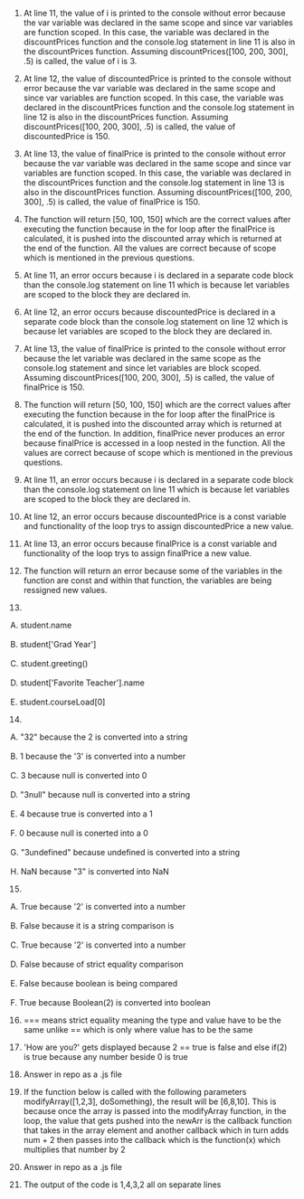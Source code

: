 1. At line 11, the value of i is printed to the console without error because the var variable was declared in the same scope and since var variables are function scoped. In this case, the variable was declared in the discountPrices function and the console.log statement in line 11 is also in the discountPrices function. Assuming discountPrices([100, 200, 300], .5) is called, the value of i is 3. 

2. At line 12, the value of discountedPrice is printed to the console without error because the var variable was declared in the same scope and since var variables are function scoped. In this case, the variable was declared in the discountPrices function and the console.log statement in line 12 is also in the discountPrices function. Assuming discountPrices([100, 200, 300], .5) is called, the value of discountedPrice is 150. 


3. At line 13, the value of finalPrice is printed to the console without error because the var variable was declared in the same scope and since var variables are function scoped. In this case, the variable was declared in the discountPrices function and the console.log statement in line 13 is also in the discountPrices function. Assuming discountPrices([100, 200, 300], .5) is called, the value of finalPrice is 150. 


4. The function will return [50, 100, 150] which are the correct values after executing the function because in the for loop after the finalPrice is calculated, it is pushed into the discounted array which is returned at the end of the function. All the values are correct because of scope which is mentioned in the previous questions. 

5. At line 11, an error occurs because i is declared in a separate code block than the console.log statement on line 11 which is because let variables are scoped to the block they are declared in.

6. At line 12, an error occurs because discountedPrice is declared in a separate code block than the console.log statement on line 12 which is because let variables are scoped to the block they are declared in.

7. At line 13, the value of finalPrice is printed to the console without error because the let variable was declared in the same scope as the console.log statement and since let variables are block scoped. Assuming discountPrices([100, 200, 300], .5) is called, the value of finalPrice is 150. 

8. The function will return [50, 100, 150] which are the correct values after executing the function because in the for loop after the finalPrice is calculated, it is pushed into the discounted array which is returned at the end of the function. In addition, finalPrice never produces an error because finalPrice is accessed in a loop nested in the function.  All the values are correct because of scope which is mentioned in the previous questions. 

9.  At line 11, an error occurs because i is declared in a separate code block than the console.log statement on line 11 which is because let variables are scoped to the block they are declared in.

10. At line 12, an error occurs because discountedPrice is a const variable and functionality of the loop trys to assign discountedPrice a new value. 

11. At line 13, an error occurs because finalPrice is a const variable and functionality of the loop trys to assign finalPrice a new value. 

12. The function will return an error because some of the variables in the function are const and within that function, the variables are being ressigned new values.

13.
  A. student.name <br/><br/>
  B. student['Grad Year'] <br/><br/>
  C. student.greeting() <br/><br/>
  D. student['Favorite Teacher'].name <br/><br/>
  E. student.courseLoad[0]
 
14.
  A. "32" because the 2 is converted into a string <br/><br/>
  B. 1 because the '3' is converted into a number <br/><br/>
  C. 3 because null is converted into 0 <br/><br/>
  D. "3null" because null is converted into a string <br/><br/>
  E. 4 because true is converted into a 1 <br/><br/>
  F. 0 because null is conerted into a 0 <br/><br/>
  G. "3undefined" because undefined is converted into a string <br/><br/>
  H. NaN because "3" is converted into NaN
 
15.
  A. True because '2' is converted into a number <br/><br/>
  B. False because it is a string comparison is <br/><br/>
  C. True because '2' is converted into a number <br/><br/>
  D. False because of strict equality comparison <br/><br/>
  E. False because boolean is being compared <br/><br/>
  F. True because Boolean(2) is converted into boolean
 
 16. === means strict equality meaning the type and value have to be the same unlike == which is only where value has to be the same
 
 17. 'How are you?' gets displayed because 2 == true is false and else if(2) is true because any number beside 0 is true
 
 18. Answer in repo as a .js file

 19. If the function below is called with the following parameters modifyArray([1,2,3],   doSomething), the result will be [6,8,10]. This is because once the array is passed into the modifyArray function, in the loop, the value that gets pushed into the newArr is the callback function that takes in the array element and another callback which in turn adds num + 2 then passes into the callback which is the function(x) which multiplies that number by 2

 20. Answer in repo as a .js file

 21. The output of the code is 1,4,3,2 all on separate lines
